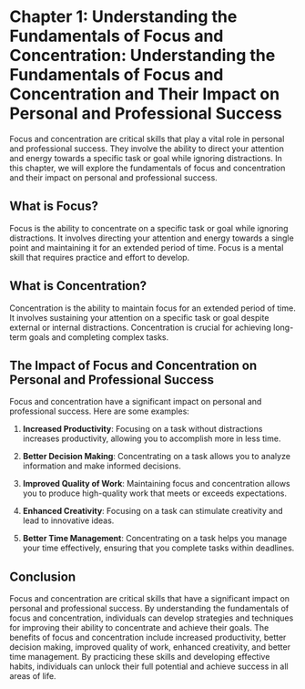 Chapter 1: Understanding the Fundamentals of Focus and Concentration: Understanding the Fundamentals of Focus and Concentration and Their Impact on Personal and Professional Success
=====================================================================================================================================================================================

Focus and concentration are critical skills that play a vital role in personal and professional success. They involve the ability to direct your attention and energy towards a specific task or goal while ignoring distractions. In this chapter, we will explore the fundamentals of focus and concentration and their impact on personal and professional success.

What is Focus?
--------------

Focus is the ability to concentrate on a specific task or goal while ignoring distractions. It involves directing your attention and energy towards a single point and maintaining it for an extended period of time. Focus is a mental skill that requires practice and effort to develop.

What is Concentration?
----------------------

Concentration is the ability to maintain focus for an extended period of time. It involves sustaining your attention on a specific task or goal despite external or internal distractions. Concentration is crucial for achieving long-term goals and completing complex tasks.

The Impact of Focus and Concentration on Personal and Professional Success
--------------------------------------------------------------------------

Focus and concentration have a significant impact on personal and professional success. Here are some examples:

1. **Increased Productivity**: Focusing on a task without distractions increases productivity, allowing you to accomplish more in less time.

2. **Better Decision Making**: Concentrating on a task allows you to analyze information and make informed decisions.

3. **Improved Quality of Work**: Maintaining focus and concentration allows you to produce high-quality work that meets or exceeds expectations.

4. **Enhanced Creativity**: Focusing on a task can stimulate creativity and lead to innovative ideas.

5. **Better Time Management**: Concentrating on a task helps you manage your time effectively, ensuring that you complete tasks within deadlines.

Conclusion
----------

Focus and concentration are critical skills that have a significant impact on personal and professional success. By understanding the fundamentals of focus and concentration, individuals can develop strategies and techniques for improving their ability to concentrate and achieve their goals. The benefits of focus and concentration include increased productivity, better decision making, improved quality of work, enhanced creativity, and better time management. By practicing these skills and developing effective habits, individuals can unlock their full potential and achieve success in all areas of life.
